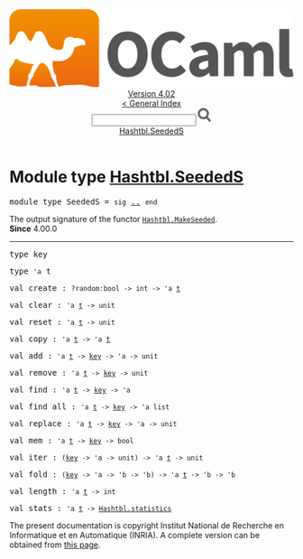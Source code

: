 <!-- ((! set title API !)) ((! set documentation !)) ((! set api !)) ((! set nobreadcrumb !)) -->
<div class="api"><header><nav class="toc brand"><a class="brand" href="https://ocaml.org/"><img src="colour-logo-gray.svg" class="svg" alt="OCaml"></a></nav><nav class="toc"><div class="toc_version"><a href="/docs" id="version-select">Version 4.02</a></div><a href="index.html">&lt; General Index</a><div class="api_search"><input type="text" name="apisearch" id="api_search" oninput="mySearch(false);" onkeypress="this.oninput();" onclick="this.oninput();" onpaste="this.oninput();">
<img src="search_icon.svg" alt="Search" class="svg" onclick="mySearch(false)"></div>
<div id="search_results"></div><div class="toc_title"><a href="#top">Hashtbl.SeededS</a></div><ul></ul></nav></header>

<h1>Module type <a href="type_Hashtbl.SeededS.html">Hashtbl.SeededS</a></h1>

<pre><span class="keyword">module type</span> SeededS = <code class="code"><span class="keyword">sig</span></code> <a href="Hashtbl.SeededS.html">..</a> <code class="code"><span class="keyword">end</span></code></pre><div class="info modtype top">
The output signature of the functor <a href="Hashtbl.MakeSeeded.html"><code class="code"><span class="constructor">Hashtbl</span>.<span class="constructor">MakeSeeded</span></code></a>.<br>
<b>Since</b> 4.00.0<br>
</div>
<hr width="100%">

<pre><span id="TYPEkey"><span class="keyword">type</span> <code class="type"></code>key</span> </pre>


<pre><span id="TYPEt"><span class="keyword">type</span> <code class="type">'a</code> t</span> </pre>


<pre><span id="VALcreate"><span class="keyword">val</span> create</span> : <code class="type">?random:bool -&gt; int -&gt; 'a <a href="Hashtbl.SeededS.html#TYPEt">t</a></code></pre>
<pre><span id="VALclear"><span class="keyword">val</span> clear</span> : <code class="type">'a <a href="Hashtbl.SeededS.html#TYPEt">t</a> -&gt; unit</code></pre>
<pre><span id="VALreset"><span class="keyword">val</span> reset</span> : <code class="type">'a <a href="Hashtbl.SeededS.html#TYPEt">t</a> -&gt; unit</code></pre>
<pre><span id="VALcopy"><span class="keyword">val</span> copy</span> : <code class="type">'a <a href="Hashtbl.SeededS.html#TYPEt">t</a> -&gt; 'a <a href="Hashtbl.SeededS.html#TYPEt">t</a></code></pre>
<pre><span id="VALadd"><span class="keyword">val</span> add</span> : <code class="type">'a <a href="Hashtbl.SeededS.html#TYPEt">t</a> -&gt; <a href="Hashtbl.SeededS.html#TYPEkey">key</a> -&gt; 'a -&gt; unit</code></pre>
<pre><span id="VALremove"><span class="keyword">val</span> remove</span> : <code class="type">'a <a href="Hashtbl.SeededS.html#TYPEt">t</a> -&gt; <a href="Hashtbl.SeededS.html#TYPEkey">key</a> -&gt; unit</code></pre>
<pre><span id="VALfind"><span class="keyword">val</span> find</span> : <code class="type">'a <a href="Hashtbl.SeededS.html#TYPEt">t</a> -&gt; <a href="Hashtbl.SeededS.html#TYPEkey">key</a> -&gt; 'a</code></pre>
<pre><span id="VALfind_all"><span class="keyword">val</span> find_all</span> : <code class="type">'a <a href="Hashtbl.SeededS.html#TYPEt">t</a> -&gt; <a href="Hashtbl.SeededS.html#TYPEkey">key</a> -&gt; 'a list</code></pre>
<pre><span id="VALreplace"><span class="keyword">val</span> replace</span> : <code class="type">'a <a href="Hashtbl.SeededS.html#TYPEt">t</a> -&gt; <a href="Hashtbl.SeededS.html#TYPEkey">key</a> -&gt; 'a -&gt; unit</code></pre>
<pre><span id="VALmem"><span class="keyword">val</span> mem</span> : <code class="type">'a <a href="Hashtbl.SeededS.html#TYPEt">t</a> -&gt; <a href="Hashtbl.SeededS.html#TYPEkey">key</a> -&gt; bool</code></pre>
<pre><span id="VALiter"><span class="keyword">val</span> iter</span> : <code class="type">(<a href="Hashtbl.SeededS.html#TYPEkey">key</a> -&gt; 'a -&gt; unit) -&gt; 'a <a href="Hashtbl.SeededS.html#TYPEt">t</a> -&gt; unit</code></pre>
<pre><span id="VALfold"><span class="keyword">val</span> fold</span> : <code class="type">(<a href="Hashtbl.SeededS.html#TYPEkey">key</a> -&gt; 'a -&gt; 'b -&gt; 'b) -&gt; 'a <a href="Hashtbl.SeededS.html#TYPEt">t</a> -&gt; 'b -&gt; 'b</code></pre>
<pre><span id="VALlength"><span class="keyword">val</span> length</span> : <code class="type">'a <a href="Hashtbl.SeededS.html#TYPEt">t</a> -&gt; int</code></pre>
<pre><span id="VALstats"><span class="keyword">val</span> stats</span> : <code class="type">'a <a href="Hashtbl.SeededS.html#TYPEt">t</a> -&gt; <a href="Hashtbl.html#TYPEstatistics">Hashtbl.statistics</a></code></pre><div class="copyright">The present documentation is copyright Institut National de Recherche en Informatique et en Automatique (INRIA). A complete version can be obtained from <a href="http://caml.inria.fr/pub/docs/manual-ocaml/">this page</a>.</div></div>